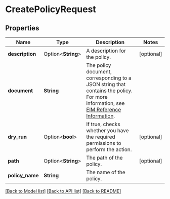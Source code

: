 # CreatePolicyRequest

## Properties

Name | Type | Description | Notes
------------ | ------------- | ------------- | -------------
**description** | Option<**String**> | A description for the policy. | [optional]
**document** | **String** | The policy document, corresponding to a JSON string that contains the policy. For more information, see [EIM Reference Information](https://docs.outscale.com/en/userguide/EIM-Reference-Information.html). | 
**dry_run** | Option<**bool**> | If true, checks whether you have the required permissions to perform the action. | [optional]
**path** | Option<**String**> | The path of the policy. | [optional]
**policy_name** | **String** | The name of the policy. | 

[[Back to Model list]](../README.md#documentation-for-models) [[Back to API list]](../README.md#documentation-for-api-endpoints) [[Back to README]](../README.md)


